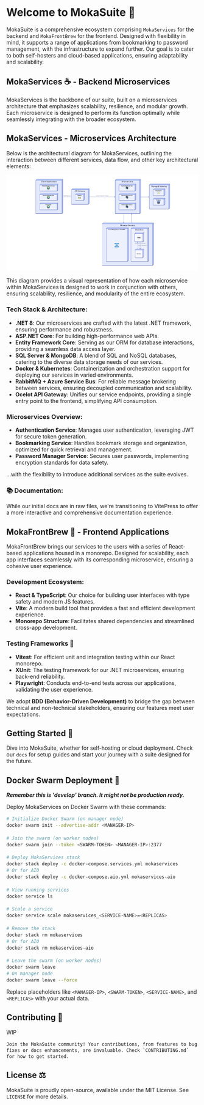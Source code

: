 # Welcome to MokaSuite 🚀

MokaSuite is a comprehensive ecosystem comprising `MokaServices` for the backend and `MokaFrontBrew` for the frontend. Designed with flexibility in mind, it supports a range of applications from bookmarking to password management, with the infrastructure to expand further. Our goal is to cater to both self-hosters and cloud-based applications, ensuring adaptability and scalability.

## MokaServices ☕ - Backend Microservices

MokaServices is the backbone of our suite, built on a microservices architecture that emphasizes scalability, resilience, and modular growth. Each microservice is designed to perform its function optimally while seamlessly integrating with the broader ecosystem.

## MokaServices - Microservices Architecture

Below is the architectural diagram for MokaServices, outlining the interaction between different services, data flow, and other key architectural elements:

![MokaServices Architecture Diagram](docs/Services/Design/ArchitectureDesign.png)

This diagram provides a visual representation of how each microservice within MokaServices is designed to work in conjunction with others, ensuring scalability, resilience, and modularity of the entire ecosystem.

### Tech Stack & Architecture:

- **.NET 8**: Our microservices are crafted with the latest .NET framework, ensuring performance and robustness.
- **ASP.NET Core**: For building high-performance web APIs.
- **Entity Framework Core**: Serving as our ORM for database interactions, providing a seamless data access layer.
- **SQL Server & MongoDB**: A blend of SQL and NoSQL databases, catering to the diverse data storage needs of our services.
- **Docker & Kubernetes**: Containerization and orchestration support for deploying our services in varied environments.
- **RabbitMQ + Azure Service Bus**: For reliable message brokering between services, ensuring decoupled communication and scalability.
- **Ocelot API Gateway**: Unifies our service endpoints, providing a single entry point to the frontend, simplifying API consumption.

### Microservices Overview:

- **Authentication Service**: Manages user authentication, leveraging JWT for secure token generation.
- **Bookmarking Service**: Handles bookmark storage and organization, optimized for quick retrieval and management.
- **Password Manager Service**: Secures user passwords, implementing encryption standards for data safety.

...with the flexibility to introduce additional services as the suite evolves.

### 📚 Documentation:

While our initial docs are in raw files, we're transitioning to VitePress to offer a more interactive and comprehensive documentation experience.

## MokaFrontBrew 🌿 - Frontend Applications

MokaFrontBrew brings our services to the users with a series of React-based applications housed in a monorepo. Designed for scalability, each app interfaces seamlessly with its corresponding microservice, ensuring a cohesive user experience.

### Development Ecosystem:

- **React & TypeScript**: Our choice for building user interfaces with type safety and modern JS features.
- **Vite**: A modern build tool that provides a fast and efficient development experience.
- **Monorepo Structure**: Facilitates shared dependencies and streamlined cross-app development.

### Testing Frameworks 🧪

- **Vitest**: For efficient unit and integration testing within our React monorepo.
- **XUnit**: The testing framework for our .NET microservices, ensuring back-end reliability.
- **Playwright**: Conducts end-to-end tests across our applications, validating the user experience.

We adopt **BDD (Behavior-Driven Development)** to bridge the gap between technical and non-technical stakeholders, ensuring our features meet user expectations.

## Getting Started 🌟

Dive into MokaSuite, whether for self-hosting or cloud deployment. Check our `docs` for setup guides and start your journey with a suite designed for the future.

## Docker Swarm Deployment 🐳

**_Remember this is 'develop' branch. It might not be production ready._**

Deploy MokaServices on Docker Swarm with these commands:

```bash
# Initialize Docker Swarm (on manager node)
docker swarm init --advertise-addr <MANAGER-IP>

# Join the swarm (on worker nodes)
docker swarm join --token <SWARM-TOKEN> <MANAGER-IP>:2377

# Deploy MokaServices stack
docker stack deploy -c docker-compose.services.yml mokaservices
# Or for AIO
docker stack deploy -c docker-compose.aio.yml mokaservices-aio

# View running services
docker service ls

# Scale a service
docker service scale mokaservices_<SERVICE-NAME>=<REPLICAS>

# Remove the stack
docker stack rm mokaservices
# Or for AIO
docker stack rm mokaservices-aio

# Leave the swarm (on worker nodes)
docker swarm leave
# On manager node
docker swarm leave --force
```

Replace placeholders like `<MANAGER-IP>`, `<SWARM-TOKEN>`, `<SERVICE-NAME>`, and `<REPLICAS>` with your actual data.

## Contributing 🤝

WIP

```
Join the MokaSuite community! Your contributions, from features to bug fixes or docs enhancements, are invaluable. Check `CONTRIBUTING.md` for how to get started.
```

## License ⚖️

MokaSuite is proudly open-source, available under the MIT License. See `LICENSE` for more details.
